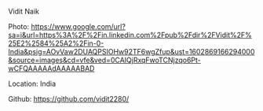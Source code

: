Vidit Naik

Photo: https://www.google.com/url?sa=i&url=https%3A%2F%2Fin.linkedin.com%2Fpub%2Fdir%2FVidit%2F%25E2%2584%25A2%2Fin-0-India&psig=AOvVaw2DUAQPSIOHw92TF6wgZfup&ust=1602869166294000&source=images&cd=vfe&ved=0CAIQjRxqFwoTCNjzqo6Pt-wCFQAAAAAdAAAAABAD

Location: India

Github: https://github.com/vidit2280/
